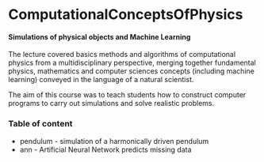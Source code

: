 # ComputationalConceptsOfPhysics
#### Simulations of physical objects and Machine Learning
The lecture covered basics methods and algorithms of computational physics from a multidisciplinary perspective, merging together fundamental physics, mathematics and computer sciences concepts (including machine learning) conveyed in the language of a natural scientist.<br>

The aim of this course was to teach students how to construct computer programs to carry out simulations and solve realistic problems.

### Table of content
* pendulum - simulation of a harmonically driven pendulum
* ann - Artificial Neural Network predicts missing data
